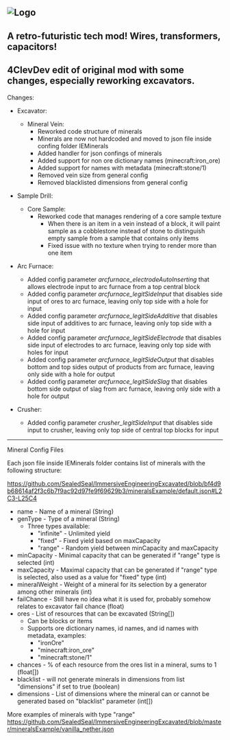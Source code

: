 ![Logo](https://raw.githubusercontent.com/BluSunrize/ImmersiveEngineering/master/src/main/resources/assets/immersiveengineering/logo.png)
--------------------------------------------------

A retro-futuristic tech mod!
Wires, transformers, capacitors!
--------------------------------------------------

4ClevDev edit of original mod with some changes, especially reworking excavators.
--------------------------------------------------

Changes:

  * Excavator:<br/>
    * Mineral Vein:<br/>
      + Reworked code structure of minerals<br/>
      + Minerals are now not hardcoded and moved to json file inside confing folder IEMinerals<br/>
      + Added handler for json confings of minerals<br/>
      + Added support for non ore dictionary names (minecraft:iron_ore)<br/>
      + Added support for names with metadata (minecraft:stone/1)<br/>
      - Removed vein size from general config<br/>
      - Removed blacklisted dimensions from general config<br/>
    
  * Sample Drill:<br/>
    * Core Sample:<br/>
      + Reworked code that manages rendering of a core sample texture<br/>
        + When there is an item in a vein instead of a block, it will paint sample as a cobblestone instead of stone to distinguish empty sample from a sample that contains only items<br/>
        + Fixed issue with no texture when trying to render more than one item<br/>
    
  * Arc Furnace:<br/>
    + Added config parameter *arcfurnace_electrodeAutoInserting* that allows electrode input to arc furnace from a top central block<br/>
    + Added config parameter *arcfurnace_legitSideInput* that disables side input of ores to arc furnace, leaving only top side with a hole for input<br/>
    + Added config parameter *arcfurnace_legitSideAdditive* that disables side input of additives to arc furnace, leaving only top side with a hole for input<br/>
    + Added config parameter *arcfurnace_legitSideElectrode* that disables side input of electrodes to arc furnace, leaving only top side with holes for input<br/>
    + Added config parameter *arcfurnace_legitSideOutput* that disables bottom and top sides output of products from arc furnace, leaving only side with a hole for output<br/>
    + Added config parameter *arcfurnace_legitSideSlag* that disables bottom side output of slag from arc furnace, leaving only side with a hole for output<br/>
    
  * Crusher:<br/>
    + Added config parameter *crusher_legitSideInput* that disables side input to crusher, leaving only top side of central top blocks for input
--------------------------------------------------

  Mineral Config Files

  Each json file inside IEMinerals folder contains list of minerals with the following structure:

  https://github.com/SealedSeal/ImmersiveEngineeringExcavated/blob/bf4d9b68614af2f3c6b7f9ac92d97fe9f69629b3/mineralsExample/default.json#L2C3-L25C4

  * name - Name of a mineral (String)
  * genType - Type of a mineral (String)
    * Three types available:
      + "infinite" - Unlimited yield
      + "fixed" - Fixed yield based on maxCapacity
      + "range" - Random yield between minCapacity and maxCapacity
  * minCapacity - Minimal capacity that can be generated if "range" type is selected (int)
  * maxCapacity - Maximal capacity that can be generated if "range" type is selected, also used as a value for "fixed" type (int)
  * mineralWeight - Weight of a mineral for its selection by a generator among other minerals (int)
  * failChance - Still have no idea what it is used for, probably somehow relates to excavator fail chance (float)
  * ores - List of resources that can be excavated (String[])
    * Can be blocks or items
    * Supports ore dictionary names, id names, and id names with metadata, examples:
      * "ironOre"
      * "minecraft:iron_ore"
      * "minecraft:stone/1"
  * chances - % of each resource from the ores list in a mineral, sums to 1 (float[])
  * blacklist - will not generate minerals in dimensions from list "dimensions" if set to true (boolean)
  * dimensions - List of dimensions where the mineral can or cannot be generated based on "blacklist" parameter (int[])

More examples of minerals with type "range"
https://github.com/SealedSeal/ImmersiveEngineeringExcavated/blob/master/mineralsExample/vanilla_nether.json

  
